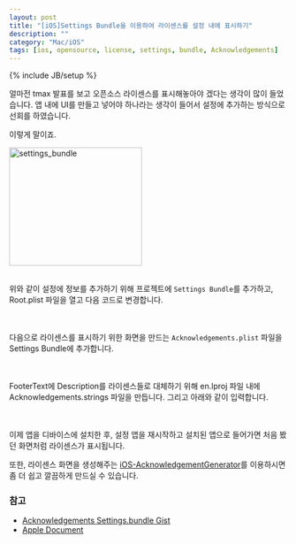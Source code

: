 ```yaml
---
layout: post
title: "[iOS]Settings Bundle을 이용하여 라이센스를 설정 내에 표시하기"
description: ""
category: "Mac/iOS"
tags: [ios, opensource, license, settings, bundle, Acknowledgements]
---
```

{% include JB/setup %}

얼마전 tmax 발표를 보고 오픈소스 라이센스를 표시해놓아야 겠다는 생각이 많이 들었습니다. 앱 내에 UI를 만들고 넣어야 하나라는 생각이 들어서 설정에 추가하는 방식으로 선회를 하였습니다.

이렇게 말이죠.

<img src="https://farm2.staticflickr.com/1541/26575344152_e05c2c1876_c.jpg" width="240" height="214" alt="settings_bundle"><br/><br/>


위와 같이 설정에 정보를 추가하기 위해 프로젝트에 `Settings Bundle`를 추가하고, Root.plist 파일을 열고 다음 코드로 변경합니다.

<!--
<?xml version="1.0" encoding="UTF-8"?>
<!DOCTYPE plist PUBLIC "-//Apple//DTD PLIST 1.0//EN" "http://www.apple.com/DTDs/PropertyList-1.0.dtd">
<plist version="1.0">
<dict>
	<key>PreferenceSpecifiers</key>
	<array>
		<dict>
			<key>Type</key>
			<string>PSGroupSpecifier</string>
			<key>Title</key>
			<string></string>
		</dict>
		<dict>
			<key>Type</key>
			<string>PSChildPaneSpecifier</string>
			<key>Title</key>
			<string>Acknowledgements</string>
			<key>File</key>
			<string>Acknowledgements</string>
		</dict>
	</array>
	<key>StringsTable</key>
	<string>Root</string>
</dict>
</plist>
-->

<script src="https://gist.github.com/minsOne/1faeb5c23f4068a5312fb74e2bbd1e65.js"></script>

<br/><br/>다음으로 라이센스를 표시하기 위한 화면을 만드는 `Acknowledgements.plist` 파일을 Settings Bundle에 추가합니다.

<!--
<?xml version="1.0" encoding="UTF-8"?>
<!DOCTYPE plist PUBLIC "-//Apple//DTD PLIST 1.0//EN" "http://www.apple.com/DTDs/PropertyList-1.0.dtd">
<plist version="1.0">
<dict>
	<key>PreferenceSpecifiers</key>
	<array>
		<dict>
			<key>Type</key>
			<string>PSGroupSpecifier</string>
			<key>FooterText</key>
			<string>Description</string>
		</dict>
	</array>
	<key>StringsTable</key>
	<string>Acknowledgements</string>
</dict>
</plist>
-->

<script src="https://gist.github.com/minsOne/583130d820533af5b69e3a7360fa3516.js"></script>

<br/><br/>FooterText에 Description를 라이센스들로 대체하기 위해 en.lproj 파일 내에 Acknowledgements.strings 파일을 만듭니다. 그리고 아래와 같이 입력합니다.

<!--
"Description" =
"Copyright (c) 2009-2015 Matej Bukovinski\
\
Permission is hereby granted, free of charge, to any person obtaining a copy\
of this software and associated documentation files (the &quot;Software&quot;), to deal\
in the Software without restriction, including without limitation the rights\
to use, copy, modify, merge, publish, distribute, sublicense, and/or sell\
copies of the Software, and to permit persons to whom the Software is\
furnished to do so, subject to the following conditions:\
\
The above copyright notice and this permission notice shall be included in\
all copies or substantial portions of the Software.\
\
THE SOFTWARE IS PROVIDED &quot;AS IS&quot;, WITHOUT WARRANTY OF ANY KIND, EXPRESS OR\
IMPLIED, INCLUDING BUT NOT LIMITED TO THE WARRANTIES OF MERCHANTABILITY,\
FITNESS FOR A PARTICULAR PURPOSE AND NONINFRINGEMENT. IN NO EVENT SHALL THE\
AUTHORS OR COPYRIGHT HOLDERS BE LIABLE FOR ANY CLAIM, DAMAGES OR OTHER\
LIABILITY, WHETHER IN AN ACTION OF CONTRACT, TORT OR OTHERWISE, ARISING FROM,\
OUT OF OR IN CONNECTION WITH THE SOFTWARE OR THE USE OR OTHER DEALINGS IN\
THE SOFTWARE.\
";
-->

<script src="https://gist.github.com/minsOne/afd9ea5e3b8f48aad4bca5fc1baef9f6.js"></script>

<br/><br/>이제 앱을 디바이스에 설치한 후, 설정 앱을 재시작하고 설치된 앱으로 들어가면 처음 봤던 화면처럼 라이센스가 표시됩니다.

또한, 라이센스 화면을 생성해주는 [iOS-AcknowledgementGenerator](https://github.com/cvknage/iOS-AcknowledgementGenerator)를 이용하시면 좀 더 쉽고 깔끔하게 만드실 수 있습니다.

### 참고

* [Acknowledgements Settings.bundle Gist](https://gist.github.com/zetachang/4111314)
* [Apple Document](https://developer.apple.com/library/ios/documentation/Cocoa/Conceptual/UserDefaults/Preferences/Preferences.html)
